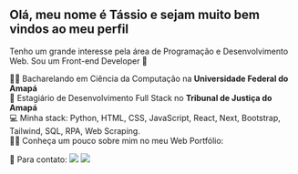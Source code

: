 ## Olá, meu nome é Tássio e sejam muito bem vindos ao meu perfil 

Tenho um grande interesse pela área de Programação e Desenvolvimento Web. Sou um Front-end Developer 🎨

👨‍🎓 Bacharelando em Ciência da Computação na **Universidade Federal do Amapá** 
<br/> 🏢 Estagiário de Desenvolvimento Full Stack no **Tribunal de Justiça do Amapá**
<br/> 💻 Minha stack: Python, HTML, CSS, JavaScript, React, Next, Bootstrap, Tailwind, SQL, RPA, Web Scraping.
<br/> 👨‍💻 Conheça um pouco sobre mim no meu Web Portfólio: <a href="https://26tassiofernandes.github.io/porfolio/" target="_blank"></a>

💬 Para contato:
 <a href="https://www.linkedin.com/in/tassiofernandes26/" target="_blank"><img src="https://img.shields.io/badge/-LinkedIn-%230077B5?style=for-the-badge&logo=linkedin&logoColor=white" target="_blank"></a>
 <a href="https://www.instagram.com/26tassio/" target="_blank"><img src="https://img.shields.io/badge/Instagram-E4405F?style=for-the-badge&logo=instagram&logoColor=white" target="_blank"></a>
